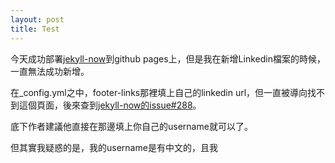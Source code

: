 ```yaml
---
layout: post
title: Test
---
```


今天成功部署[jekyll-now](https://github.com/barryclark/jekyll-now)到github pages上，但是我在新增Linkedin檔案的時候，一直無法成功新增。

在_config.yml之中，footer-links那裡填上自己的linkedin url，但一直被導向找不到這個頁面，後來查到[jekyll-now的issue#288](https://github.com/barryclark/jekyll-now/issues/288)。

底下作者建議他直接在那邊填上你自己的username就可以了。

但其實我疑惑的是，我的username是有中文的，且我
